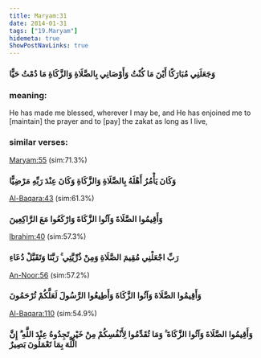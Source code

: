 ```yaml
---
title: Maryam:31
date: 2014-01-31
tags: ["19.Maryam"]
hidemeta: true 
ShowPostNavLinks: true 
---
```

### وَجَعَلَنِي مُبَارَكًا أَيْنَ مَا كُنْتُ وَأَوْصَانِي بِالصَّلَاةِ وَالزَّكَاةِ مَا دُمْتُ حَيًّا
### meaning: 
He has made me blessed, wherever I may be, and He has enjoined me to [maintain] the prayer and to [pay] the zakat as long as I live,
### similar verses: 

[Maryam:55](/19/55) (sim:71.3%)

### وَكَانَ يَأْمُرُ أَهْلَهُ بِالصَّلَاةِ وَالزَّكَاةِ وَكَانَ عِنْدَ رَبِّهِ مَرْضِيًّا

[Al-Baqara:43](/2/43) (sim:61.3%)

### وَأَقِيمُوا الصَّلَاةَ وَآتُوا الزَّكَاةَ وَارْكَعُوا مَعَ الرَّاكِعِينَ

[Ibrahim:40](/14/40) (sim:57.3%)

### رَبِّ اجْعَلْنِي مُقِيمَ الصَّلَاةِ وَمِنْ ذُرِّيَّتِي ۚ رَبَّنَا وَتَقَبَّلْ دُعَاءِ

[An-Noor:56](/24/56) (sim:57.2%)

### وَأَقِيمُوا الصَّلَاةَ وَآتُوا الزَّكَاةَ وَأَطِيعُوا الرَّسُولَ لَعَلَّكُمْ تُرْحَمُونَ

[Al-Baqara:110](/2/110) (sim:54.9%)

### وَأَقِيمُوا الصَّلَاةَ وَآتُوا الزَّكَاةَ ۚ وَمَا تُقَدِّمُوا لِأَنْفُسِكُمْ مِنْ خَيْرٍ تَجِدُوهُ عِنْدَ اللَّهِ ۗ إِنَّ اللَّهَ بِمَا تَعْمَلُونَ بَصِيرٌ
